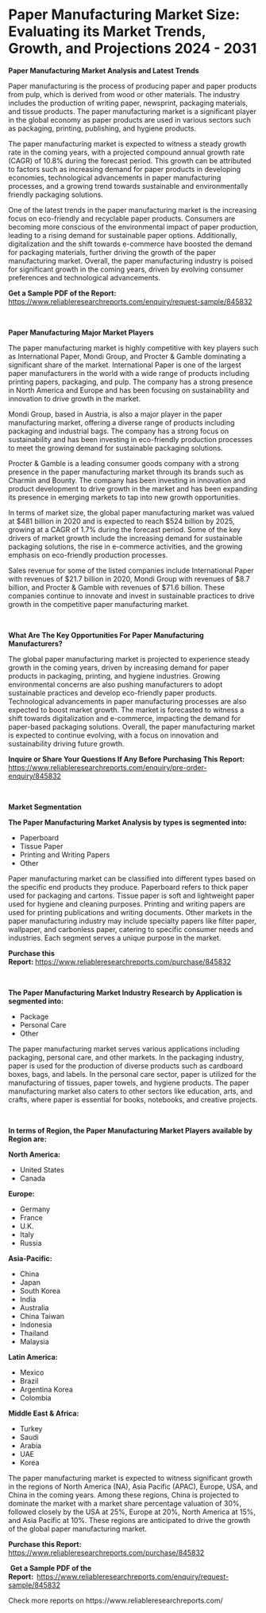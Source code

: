<p><h1>Paper Manufacturing Market Size: Evaluating its Market Trends, Growth, and Projections 2024 - 2031</h1></p><p><strong>Paper Manufacturing Market Analysis and Latest Trends</strong></p>
<p><p>Paper manufacturing is the process of producing paper and paper products from pulp, which is derived from wood or other materials. The industry includes the production of writing paper, newsprint, packaging materials, and tissue products. The paper manufacturing market is a significant player in the global economy as paper products are used in various sectors such as packaging, printing, publishing, and hygiene products.</p><p>The paper manufacturing market is expected to witness a steady growth rate in the coming years, with a projected compound annual growth rate (CAGR) of 10.8% during the forecast period. This growth can be attributed to factors such as increasing demand for paper products in developing economies, technological advancements in paper manufacturing processes, and a growing trend towards sustainable and environmentally friendly packaging solutions.</p><p>One of the latest trends in the paper manufacturing market is the increasing focus on eco-friendly and recyclable paper products. Consumers are becoming more conscious of the environmental impact of paper production, leading to a rising demand for sustainable paper options. Additionally, digitalization and the shift towards e-commerce have boosted the demand for packaging materials, further driving the growth of the paper manufacturing market. Overall, the paper manufacturing industry is poised for significant growth in the coming years, driven by evolving consumer preferences and technological advancements.</p></p>
<p><strong>Get a Sample PDF of the Report:&nbsp;</strong> <a href="https://www.reliableresearchreports.com/enquiry/request-sample/845832">https://www.reliableresearchreports.com/enquiry/request-sample/845832</a></p>
<p>&nbsp;</p>
<p><strong>Paper Manufacturing Major Market Players</strong></p>
<p><p>The paper manufacturing market is highly competitive with key players such as International Paper, Mondi Group, and Procter & Gamble dominating a significant share of the market. International Paper is one of the largest paper manufacturers in the world with a wide range of products including printing papers, packaging, and pulp. The company has a strong presence in North America and Europe and has been focusing on sustainability and innovation to drive growth in the market.</p><p>Mondi Group, based in Austria, is also a major player in the paper manufacturing market, offering a diverse range of products including packaging and industrial bags. The company has a strong focus on sustainability and has been investing in eco-friendly production processes to meet the growing demand for sustainable packaging solutions.</p><p>Procter & Gamble is a leading consumer goods company with a strong presence in the paper manufacturing market through its brands such as Charmin and Bounty. The company has been investing in innovation and product development to drive growth in the market and has been expanding its presence in emerging markets to tap into new growth opportunities.</p><p>In terms of market size, the global paper manufacturing market was valued at $481 billion in 2020 and is expected to reach $524 billion by 2025, growing at a CAGR of 1.7% during the forecast period. Some of the key drivers of market growth include the increasing demand for sustainable packaging solutions, the rise in e-commerce activities, and the growing emphasis on eco-friendly production processes.</p><p>Sales revenue for some of the listed companies include International Paper with revenues of $21.7 billion in 2020, Mondi Group with revenues of $8.7 billion, and Procter & Gamble with revenues of $71.6 billion. These companies continue to innovate and invest in sustainable practices to drive growth in the competitive paper manufacturing market.</p></p>
<p>&nbsp;</p>
<p><strong>What Are The Key Opportunities For Paper Manufacturing Manufacturers?</strong></p>
<p><p>The global paper manufacturing market is projected to experience steady growth in the coming years, driven by increasing demand for paper products in packaging, printing, and hygiene industries. Growing environmental concerns are also pushing manufacturers to adopt sustainable practices and develop eco-friendly paper products. Technological advancements in paper manufacturing processes are also expected to boost market growth. The market is forecasted to witness a shift towards digitalization and e-commerce, impacting the demand for paper-based packaging solutions. Overall, the paper manufacturing market is expected to continue evolving, with a focus on innovation and sustainability driving future growth.</p></p>
<p><strong>Inquire or Share Your Questions If Any Before Purchasing This Report:</strong> <a href="https://www.reliableresearchreports.com/enquiry/pre-order-enquiry/845832">https://www.reliableresearchreports.com/enquiry/pre-order-enquiry/845832</a></p>
<p>&nbsp;</p>
<p><strong>Market Segmentation</strong></p>
<p><strong>The Paper Manufacturing Market Analysis by types is segmented into:</strong></p>
<p><ul><li>Paperboard</li><li>Tissue Paper</li><li>Printing and Writing Papers</li><li>Other</li></ul></p>
<p><p>Paper manufacturing market can be classified into different types based on the specific end products they produce. Paperboard refers to thick paper used for packaging and cartons. Tissue paper is soft and lightweight paper used for hygiene and cleaning purposes. Printing and writing papers are used for printing publications and writing documents. Other markets in the paper manufacturing industry may include specialty papers like filter paper, wallpaper, and carbonless paper, catering to specific consumer needs and industries. Each segment serves a unique purpose in the market.</p></p>
<p><strong>Purchase this Report:&nbsp;</strong><a href="https://www.reliableresearchreports.com/purchase/845832">https://www.reliableresearchreports.com/purchase/845832</a></p>
<p>&nbsp;</p>
<p><strong>The Paper Manufacturing Market Industry Research by Application is segmented into:</strong></p>
<p><ul><li>Package</li><li>Personal Care</li><li>Other</li></ul></p>
<p><p>The paper manufacturing market serves various applications including packaging, personal care, and other markets. In the packaging industry, paper is used for the production of diverse products such as cardboard boxes, bags, and labels. In the personal care sector, paper is utilized for the manufacturing of tissues, paper towels, and hygiene products. The paper manufacturing market also caters to other sectors like education, arts, and crafts, where paper is essential for books, notebooks, and creative projects.</p></p>
<p>&nbsp;</p>
<p><strong>In terms of Region, the Paper Manufacturing Market Players available by Region are:</strong></p>
<p>
    <p> <strong> North America: </strong>
        <ul>
            <li>United States</li>
            <li>Canada</li>
        </ul>
        </p> 
    <p> <strong> Europe: </strong>
        <ul>
            <li>Germany</li>
            <li>France</li>
            <li>U.K.</li>
            <li>Italy</li>
            <li>Russia</li>
        </ul>
        </p> 
    <p> <strong> Asia-Pacific: </strong>
        <ul>
            <li>China</li>
            <li>Japan</li>
            <li>South Korea</li>
            <li>India</li>
            <li>Australia</li>
            <li>China Taiwan</li>
            <li>Indonesia</li>
            <li>Thailand</li>
            <li>Malaysia</li>
        </ul>
        </p> 
    <p> <strong> Latin America: </strong>
        <ul>
            <li>Mexico</li>
            <li>Brazil</li>
            <li>Argentina Korea</li>
            <li>Colombia</li>
        </ul>
        </p> 
    <p> <strong> Middle East & Africa: </strong>
        <ul>
            <li>Turkey</li>
            <li>Saudi</li>
            <li>Arabia</li>
            <li>UAE</li>
            <li>Korea</li>
        </ul>
    </p>
    </p>
<p><p>The paper manufacturing market is expected to witness significant growth in the regions of North America (NA), Asia Pacific (APAC), Europe, USA, and China in the coming years. Among these regions, China is projected to dominate the market with a market share percentage valuation of 30%, followed closely by the USA at 25%, Europe at 20%, North America at 15%, and Asia Pacific at 10%. These regions are anticipated to drive the growth of the global paper manufacturing market.</p></p>
<p><strong>Purchase this Report: </strong><a href="https://www.reliableresearchreports.com/purchase/845832">https://www.reliableresearchreports.com/purchase/845832</a></p>
<p>&nbsp;<strong>Get a Sample PDF of the Report:&nbsp;&nbsp;</strong><a href="https://www.reliableresearchreports.com/enquiry/request-sample/845832">https://www.reliableresearchreports.com/enquiry/request-sample/845832</a></p>
<p><strong></strong></p>
<p>Check more reports on https://www.reliableresearchreports.com/</p>